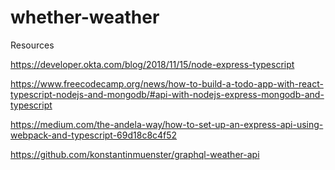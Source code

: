 # whether-weather


Resources


https://developer.okta.com/blog/2018/11/15/node-express-typescript

https://www.freecodecamp.org/news/how-to-build-a-todo-app-with-react-typescript-nodejs-and-mongodb/#api-with-nodejs-express-mongodb-and-typescript

https://medium.com/the-andela-way/how-to-set-up-an-express-api-using-webpack-and-typescript-69d18c8c4f52

https://github.com/konstantinmuenster/graphql-weather-api

